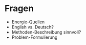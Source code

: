 # Fragen 
- Energie-Quellen 
- English vs. Deutsch? 
- Methoden-Beschreibung sinnvoll? 
- Problem-Formulierung 

